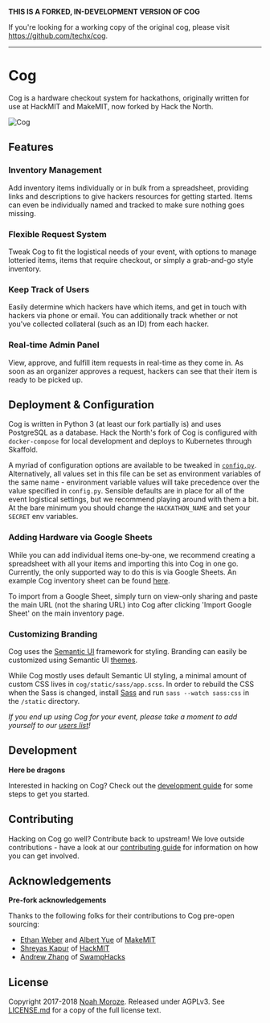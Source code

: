 **THIS IS A FORKED, IN-DEVELOPMENT VERSION OF COG**

If you're looking for a working copy of the original cog, please visit https://github.com/techx/cog.

---

# Cog

Cog is a hardware checkout system for hackathons, originally written for use
at HackMIT and MakeMIT, now forked by Hack the North.

![Cog](/media/cog.png?raw=true)

## Features

### Inventory Management
Add inventory items individually or in bulk from a spreadsheet, providing
links and descriptions to give hackers resources for getting started. Items
can even be individually named and tracked to make sure nothing goes missing.

### Flexible Request System
Tweak Cog to fit the logistical needs of your event, with options to manage
lotteried items, items that require checkout, or simply a grab-and-go style
inventory.

### Keep Track of Users
Easily determine which hackers have which items, and get in touch with
hackers via phone or email. You can additionally track whether or not you've
collected collateral (such as an ID) from each hacker.

### Real-time Admin Panel
View, approve, and fulfill item requests in real-time as they come in. As
soon as an organizer approves a request, hackers can see that their item is
ready to be picked up.

## Deployment & Configuration

Cog is written in Python 3 (at least our fork partially is) and uses PostgreSQL as a
database. Hack the North's fork of Cog is configured with `docker-compose` for local development and deploys to Kubernetes through Skaffold.

A myriad of configuration options are available to be tweaked in
[`config.py`](cog/config.py). Alternatively, all values set in
this file can be set as environment variables of the same name - environment
variable values will take precedence over the value specified in `config.py`.
Sensible defaults are in place for all of the event logistical settings, but
we recommend playing around with them a bit. At the bare minimum you
should change the `HACKATHON_NAME` and set your `SECRET` env
variables.


### Adding Hardware via Google Sheets
While you can add individual items one-by-one, we recommend creating a
spreadsheet with all your items and importing this into Cog in one go.
Currently, the only supported way to do this is via Google Sheets. An example
Cog inventory sheet can be found
[here](https://docs.google.com/spreadsheets/d/1ZCHa_F3i0vyoZtjJNyNhBg-flRBs-DUIT1GtKC26P14/edit#gid=0).

To import from a Google Sheet, simply turn on view-only sharing and paste the
main URL (not the sharing URL) into Cog after clicking 'Import Google Sheet'
on the main inventory page.

### Customizing Branding
Cog uses the [Semantic UI](https://semantic-ui.com/) framework for styling.
Branding can easily be customized using Semantic UI
[themes](https://semantic-ui.com/usage/theming.html).

While Cog mostly uses default Semantic UI styling, a minimal amount of custom
CSS lives in `cog/static/sass/app.scss`. In order to rebuild the
CSS when the Sass is changed, install [Sass](https://sass-lang.com/) and run
`sass --watch sass:css` in the `/static` directory.

*If you end up using Cog for your event, please take a moment to add yourself to our 
[users list](https://github.com/techx/cog/wiki/Cog-Users)!*

## Development
**Here be dragons**

Interested in hacking on Cog? Check out the [development guide](DEVELOPMENT.md) 
for some steps to get you started.

## Contributing
Hacking on Cog go well? Contribute back to upstream! We love outside
contributions - have a look at our [contributing guide](CONTRIBUTING.md) for
information on how you can get involved.

## Acknowledgements

**Pre-fork acknowledgements**  

Thanks to the following folks for their contributions to Cog pre-open
sourcing: 
- [Ethan Weber](https://github.com/ethanweber) and [Albert
Yue](https://github.com/albert-yue) of [MakeMIT](https://makemit.org) 
- [Shreyas Kapur](https://github.com/revalo) of [HackMIT](https://hackmit.org)
- [Andrew Zhang](https://github.com/zhangcandrew) of [SwampHacks](http://swamphacks.com)

## License
Copyright 2017-2018 [Noah Moroze](mailto:me@noahmoroze.com). Released under
AGPLv3. See [LICENSE.md](LICENSE.md) for a copy of the full license text. 